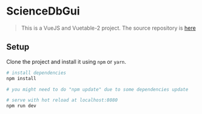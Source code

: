 # ScienceDbGui

> This is a VueJS and Vuetable-2 project. The source repository is [here](https://github.com/ratiw/vuetable-2-tutorial)

## Setup

Clone the project and install it using `npm` or `yarn`.

``` bash
# install dependencies
npm install

# you might need to do "npm update" due to some dependencies update

# serve with hot reload at localhost:8080
npm run dev

```
